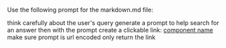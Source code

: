 Use the following prompt for the markdown.md file:

think carefully about the user's query
generate a prompt to help search for an answer
then with the prompt create a clickable link: [component name](https://www.perplexity.ai/?q={prompt})
make sure prompt is url encoded
only return the link

